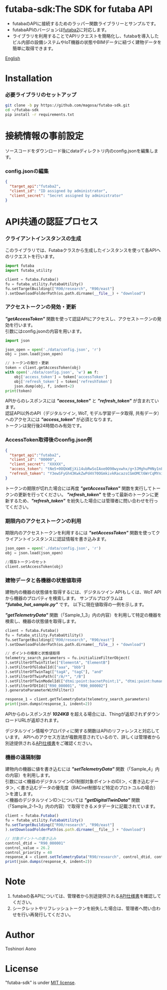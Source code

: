 # futaba-sdk:The SDK for futaba API

* futabaのAPIに接続するためのラッパー関数ライブラリーとサンプルです。
* futabaAPIのバージョンは[futaba2](https://futaba2-dev-app-apidoc.azurewebsites.net/)に対応します。
* ライブラリを利用することでAPIリクエストを簡略化し、futabaを導入したビル内部の設備システムやIoT機器の状態やBIMデータに紐づく建物データを簡単に取得できます。

[English](https://github.com/magosa/futaba-sdk/blob/js/README_ENG.md)

# Installation

### 必要ライブラリのセットアップ

```bash
git clone -b py https://github.com/magosa/futaba-sdk.git
cd ~/futaba-sdk
pip install -r requirements.txt
```

# 接続情報の事前設定

ソースコードをダウンロード後にdataディレクトリ内のconfig.jsonを編集します。

### config.jsonの編集

```Python:config.json
{
  "target_api":"futaba2",
  "client_id": "ID assigned by administrator",
  "client_secret": "Secret assigned by administrator"
}
```

# API共通の認証プロセス

### クライアントインスタンスの生成

このライブラリでは、Futabaクラスから生成したインスタンスを使って各APIへのリクエストを行います。

```Python:futaba_hot_sample.py
import futaba
import futaba_utility

client = futaba.Futaba()
fu = futaba_utility.FutabaUtility()
fu.setTargetBuilding(["R90/research", "R90/east"]
).setDownloadFolderPath(os.path.dirname(__file__) + "download")
```

### アクセストークンの発効・更新

***"getAccessToken"*** 関数を使って認証APIにアクセスし、アクセストークンの発効を行います。  
引数にはconfig.jsonの内容を用います。

```Python:futaba_hot_sample.py
import json

json_open = open('./data/config.json', 'r')
obj = json.load(json_open)

// トークンの発行・更新
token = client.getAccessToken(obj)
with open('./data/config.json', 'w') as f:
    obj['access_token'] = token['accessToken']
    obj['refresh_token'] = token['refreshToken']
    json.dump(obj, f, indent=2)
print(token)
```

APIからのレスポンスには ***"access_token"*** と ***"refresh_token"*** が含まれています。  
認証API以外のAPI（デジタルツイン, WoT, モデル学習データ取得, 共有データ）へのアクセスには ***"access_token"*** が必須となります。  
トークンは発行後24時間のみ有効です。

### AccessToken取得後のconfig.json例

```Python:config.json
{
  "target_api":"futaba2",
  "client_id": "00000",
  "client_secret": "XXXXX",
  "access_token": "tNe5+0OQkWEjXi14ubRwSoIAxe0O90wyxwhx/g+3JMghuPHNy1nFdOv4mhOXvvzB",
  "refresh_token": "Y3ewSFyGh43KwkZwPd4V70OGmkivkRacazsCGmOMCt6WrCqMYni8ZGaGnzATcClL"
}
```

トークンの期限が切れた場合には再度 ***"getAccessToken"*** 関数を実行してトークンの更新を行ってください。
***"refresh_token"*** を使って最新のトークンに更新するため、***"refresh_token"*** を紛失した場合には管理者に問い合わせを行ってください。

### 期限内のアクセストークンの利用

期限内のアクセストークンを利用するには ***"setAccessToken"*** 関数を使ってクライアントインスタンスに認証情報を書き込みます。

```Python:futaba_hot_sample.py
json_open = open('./data/config.json', 'r')
obj = json.load(json_open)

//既存トークンのセット
client.setAccessToken(obj)
```

### 建物データと各機器の状態値取得

建物内の機器の状態値を取得するには、デジタルツイン APIもしくは、WoT APIから機器のプロパティを検索します。
サンプルプログラムは ***"futaba_hot_sample.py"*** です。
以下に現在値取得の一例を示します。

***"getTelemetryData"*** 関数（「Sample_1_3」内の内容）を利用して特定の機器を検索し、機器の状態値を取得します。

```Python:futaba_hot_sample.py
client = futaba.Futaba()
fu = futaba_utility.FutabaUtility()
fu.setTargetBuilding(["R90/research", "R90/east"]
).setDownloadFolderPath(os.path.dirname(__file__) + "download")

// ポイントの検索と状態値取得
telemetry_search_parameters = fu.initializeFilterObject(
).setFilterOfTwinTitle(["ElementA", "ElementB"]
).setFilterOfGlobalId(["aaa", "bbb"]
).setFilterOfTwinTag(["tagA", "tagC"], "and"
).setFilterOfTwinPath(["/A/*", "/B"]
).setFilterOfTwinModelId(["dtmi:point:bacnetPoint;1", "dtmi:point:humanPoint;1"]
).setFilterOfDtId(["R90_000001", "R90_000002"]
).generateParameterWithFilter()

response_1 = client.getTelemetryData(telemetry_search_parameters)
print(json.dumps(response_1, indent=2))
```

APIからのレスポンスが ***1024KB*** を超える場合には、Thingが返却されずダウンロードURLが返却されます。

デジタルツイン情報やプロパティに関する関数はAPIのリファレンスと対応しています。
APIへのアクセス方法が複数用意されているので、詳しくは管理者から別途提供される[API仕様書](https://futaba2-dev-app-apidoc.azurewebsites.net/)をご確認ください。

### 機器の遠隔制御

建物内の機器に値を書き込むには ***"setTelemetryData"*** 関数（「Sample_4」内の内容）を利用します。  
引数には＜機器のデジタルツインID(制御対象ポイントのID)＞, ＜書き込むデータ＞, ＜書き込むデータの優先度（BACnet制御など特定のプロトコルの場合）＞を渡します。  
＜機器のデジタルツインID＞については ***"getDigitalTwinData"*** 関数（「Sample_2-1~3」内の内容）で取得できるメタデータに記載されています。

```Python:futaba_hot_sample.js
client = futaba.Futaba()
fu = futaba_utility.FutabaUtility()
fu.setTargetBuilding(["R90/research", "R90/east"]
).setDownloadFolderPath(os.path.dirname(__file__) + "download")

// 対象ポイントへの書き込み
control_dtid = "R90_000001"
control_value = 26.2
control_priority = 40
response_4 = client.setTelemetryData("R90/research", control_dtid, control_value, control_priority)
print(json.dumps(response_4, indent=2))
```

# Note

1. futabaの各APIについては、管理者から別途提供される[API仕様書](https://futaba2-dev-app-apidoc.azurewebsites.net/)を確認してください。  
2. シークレットやリフレッシュトークンを紛失した場合は、管理者へ問い合わせを行い再発行してください。

# Author

Toshinori Aono

# License

"futaba-sdk" is under [MIT license](https://en.wikipedia.org/wiki/MIT_License).
